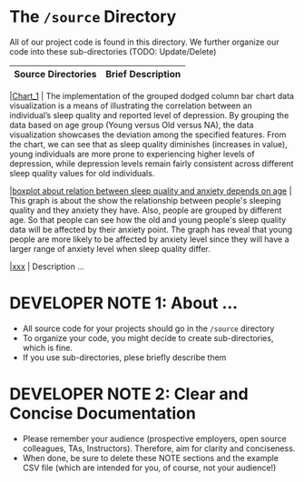 # The `/source` Directory

All of our project code is found in this directory.  We further organize our code into 
these sub-directories (TODO: Update/Delete)

|Source Directories | Brief Description|
|---------------| -----------------|

|[Chart_1]("./Chart_1/Data_Visualization_1.R") | The implementation of the grouped dodged column bar chart data visualization is a means of illustrating the correlation between an individual’s sleep quality and reported level of depression. By grouping the data based on age group (Young versus Old versus NA), the data visualization showcases the deviation among the specified features. From the chart, we can see that as sleep quality diminishes (increases in value), young individuals are more prone to experiencing higher levels of depression, while depression levels remain fairly consistent across different sleep quality values for old individuals.
 

|[boxplot about relation between sleep quality and anxiety depends on age](./chart_3/chart_final.R) | This graph is about the show the relationship between people's sleeping quality and they anxiety they have. Also, people are grouped by different age. So that people can see how the old and young people's sleep quality data will be affected by their anxiety point. The graph has reveal that young people are more likely to be affected by anxiety level since they will have a larger range of anxiety level when sleep quality differ. 

|[xxx](./xxx) | Description ... 



# DEVELOPER NOTE 1: About ... 
* All source code for your projects should go in the `/source` directory
* To organize your code, you might decide to create sub-directories, which is fine.
* If you use sub-directories, plese briefly describe them

# DEVELOPER NOTE 2:  Clear and Concise Documentation
* Please remember your audience (prospective employers, open source colleagues, TAs, Instructors). Therefore, 
aim for clarity and conciseness.
* When done, be sure to delete these NOTE sections and the example CSV file (which are intended for you, of course, not your audience!)
